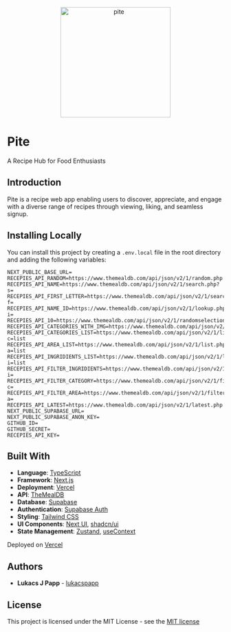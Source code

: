 <div align="center">
  <a href="https://pite.lukacsjpapp.com">
    <img height="256" alt="pite" src="https://pite.lukacsjpapp.com/android-chrome-192x192.png">
  </a>
</div>

# Pite

A Recipe Hub for Food Enthusiasts

## Introduction

Pite is a recipe web app enabling users to discover, appreciate, and engage with a diverse range of recipes through viewing, liking, and seamless signup.


## Installing Locally

You can install this project by creating a `.env.local` file in the root directory and adding the following variables:

```
NEXT_PUBLIC_BASE_URL=
RECEPIES_API_RANDOM=https://www.themealdb.com/api/json/v2/1/random.php
RECEPIES_API_NAME=https://www.themealdb.com/api/json/v2/1/search.php?s=
RECEPIES_API_FIRST_LETTER=https://www.themealdb.com/api/json/v2/1/search.php?f=
RECEPIES_API_NAME_ID=https://www.themealdb.com/api/json/v2/1/lookup.php?i=
RECEPIES_API_10=https://www.themealdb.com/api/json/v2/1/randomselection.php
RECEPIES_API_CATEGORIES_WITH_IMG=https://www.themealdb.com/api/json/v2/1/categories.php
RECEPIES_API_CATEGORIES_LIST=https://www.themealdb.com/api/json/v2/1/list.php?c=list
RECEPIES_API_AREA_LIST=https://www.themealdb.com/api/json/v2/1/list.php?a=list
RECEPIES_API_INGRIDIENTS_LIST=https://www.themealdb.com/api/json/v2/1/list.php?i=list
RECEPIES_API_FILTER_INGRIDIENTS=https://www.themealdb.com/api/json/v2/1/filter.php?i=
RECEPIES_API_FILTER_CATEGORY=https://www.themealdb.com/api/json/v2/1/filter.php?c=
RECEPIES_API_FILTER_AREA=https://www.themealdb.com/api/json/v2/1/filter.php?a=
RECEPIES_API_LATEST=https://www.themealdb.com/api/json/v2/1/latest.php
NEXT_PUBLIC_SUPABASE_URL=
NEXT_PUBLIC_SUPABASE_ANON_KEY=
GITHUB_ID=
GITHUB_SECRET=
RECEPIES_API_KEY=

```


## Built With

- **Language**: [TypeScript](https://www.typescriptlang.org/)
- **Framework**: [Next.js](https://nextjs.org/)
- **Deployment**: [Vercel](https://vercel.com)
- **API**: [TheMealDB](https://www.themealdb.com/api.php)
- **Database**: [Supabase](https://supabase.io/)
- **Authentication**: [Supabase Auth](https://supabase.io/docs/guides/auth)
- **Styling**: [Tailwind CSS](https://tailwindcss.com/)
- **UI Components**: [Next UI](https://nextui.org/), [shadcn/ui](https://ui.shadcn.com/)
- **State Management**: [Zustand](https://zustanddemo.pmnd.rs/), [useContext](https://react.dev/reference/react/useContext)

Deployed on [Vercel](https://vercel.com/)


## Authors



* **Lukacs J Papp** - [lukacspapp](
  https://github.com/lukacspapp)

## License

This project is licensed under the MIT License - see the [MIT license](https://github.com/lukacspapp/recepies/blob/main/LICENSE)

